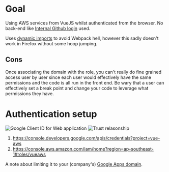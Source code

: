 # Goal

Using AWS services from VueJS whilst authenticated from the browser. No
back-end like [Internal Github
login](https://github.com/unee-t/internal-github-login) used.

Uses [dynamic
imports](https://developers.google.com/web/updates/2017/11/dynamic-import) to
avoid Webpack hell, however this sadly doesn't work in Firefox without some
hoop jumping.

## Cons

Once associating the domain with the role, you can't really do fine grained
access user by user since each user would effectively have the same permissions
and the code is all run in the front end. Be wary that a user can effectively
set a break point and change your code to leverage what permissions they have.

# Authentication setup

<img src="https://s.natalian.org/2019-02-25/1551056818_2560x1440.png" alt="Google Client ID for Web application">
<img src="https://s.natalian.org/2019-02-25/1551056320_2560x1440.png" alt="Trust relasonship">

1. <https://console.developers.google.com/apis/credentials?project=vue-aws>
2. <https://console.aws.amazon.com/iam/home?region=ap-southeast-1#roles/vueaws>

A note about limiting it to your (company's) [Google Apps
domain](http://stackoverflow.com/questions/40098541/g-suite-identity-provider-for-an-aws-driven-browser-based-app).
